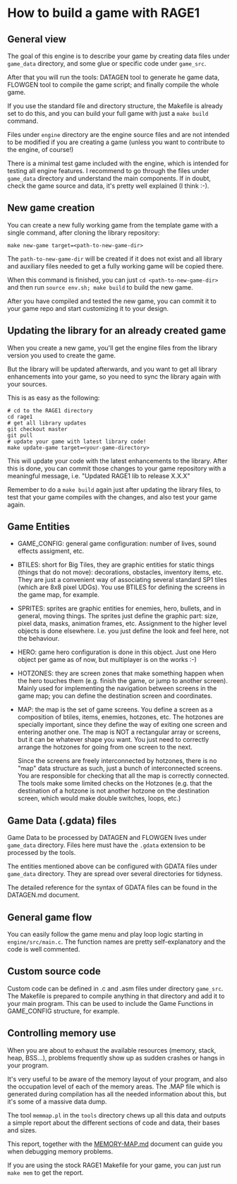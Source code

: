 # How to build a game with RAGE1

## General view

The goal of this engine is to describe your game by creating data files
under `game_data` directory, and some glue or specific code under
`game_src`.

After that you will run the tools: DATAGEN tool to generate he game data,
FLOWGEN tool to compile the game script; and finally compile the whole game.

If you use the standard file and directory structure, the Makefile is
already set to do this, and you can build your full game with just a `make
build` command.

Files under `engine` directory are the engine source files and are not
intended to be modified if you are creating a game (unless you want to
contribute to the engine, of course!)

There is a minimal test game included with the engine, which is intended for
testing all engine features.  I recommend to go through the files under
`game_data` directory and understand the main components.  If in doubt,
check the game source and data, it's pretty well explained (I think :-).

## New game creation

You can create a new fully working game from the template game with a single
command, after cloning the library repository:

```
make new-game target=<path-to-new-game-dir>
```

The `path-to-new-game-dir` will be created if it does not exist and all
library and auxiliary files needed to get a fully working game will be
copied there.

When this command is finished, you can just `cd <path-to-new-game-dir>` and
then run  `source env.sh; make build` to build the new game.

After you have compiled and tested the new game, you can commit it to your
game repo and start customizing it to your design.

## Updating the library for an already created game

When you create a new game, you'll get the engine files from the library
version you used to create the game.

But the library will be updated afterwards, and you want to get all library
enhancements into your game, so you need to sync the library again with your
sources.

This is as easy as the following:

```
# cd to the RAGE1 directory
cd rage1
# get all library updates
git checkout master
git pull
# update your game with latest library code!
make update-game target=<your-game-directory>
```

This will update your code with the latest enhancements to the library.
After this is done, you can commit those changes to your game repository
with a meaningful message, i.e. "Updated RAGE1 lib to release X.X.X"

Remember to do a `make build` again just after updating the library files,
to test that your game compiles with the changes, and also test your game
again.

## Game Entities

* GAME_CONFIG: general game configuration: number of lives, sound effects
  assigment, etc.

* BTILES: short for Big Tiles, they are graphic entities for static things
  (things that do not move): decorations, obstacles, inventory items, etc. 
  They are just a convenient way of associating several standard
  SP1 tiles (which are 8x8 pixel UDGs). You use BTILES for defining the
  screens in the game map, for example.

* SPRITES: sprites are graphic entities for enemies, hero, bullets, and in
  general, moving things.  The sprites just define the graphic part: size,
  pixel data, masks, animation frames, etc.  Assignment to the higher level
  objects is done elsewhere.  I.e.  you just define the look and feel here,
  not the behaviour.

* HERO: game hero configuration is done in this object.  Just one Hero
  object per game as of now, but multiplayer is on the works :-)

* HOTZONES: they are screen zones that make something happen when the hero
  touches them (e.g.  finish the game, or jump to another screen).  Mainly
  used for implementing the navigation between screens in the game map; you
  can define the destination screen and coordinates.

* MAP: the map is the set of game screens.  You define a screen as a
  composition of btiles, items, enemies, hotzones, etc.  The hotzones are
  specially important, since they define the way of exiting one screen and
  entering another one.  The map is NOT a rectangular array or screens, but
  it can be whatever shape you want.  You just need to correctly arrange the
  hotzones for going from one screen to the next.

  Since the screens are freely interconnected by hotzones, there is no "map"
  data structure as such,  just a bunch of interconnected screens.  You are
  responsible for checking that all the map is correctly connected.  The
  tools make some limited checks on the Hotzones (e.g.  that the destination
  of a hotzone is not another hotzone on the destination screen, which would
  make double switches, loops, etc.)

## Game Data (.gdata) files

Game Data to be processed by DATAGEN and FLOWGEN lives under `game_data`
directory.  Files here must have the `.gdata` extension to be processed by
the tools.

The entities mentioned above can be configured with GDATA files under
`game_data` directory.  They are spread over several directories for
tidyness.

The detailed reference for the syntax of GDATA files can be found in the
DATAGEN.md document.

## General game flow

You can easily follow the game menu and play loop logic starting in
`engine/src/main.c`.  The function names are pretty self-explanatory and the
code is well commented.

## Custom source code

Custom code can be defined in .c and .asm files under directory `game_src`. 
The Makefile is prepared to compile anything in that directory and add it to
your main program.  This can be used to include the Game Functions in
GAME_CONFIG structure, for example.

## Controlling memory use

When you are about to exhaust the available resources (memory, stack, heap,
BSS...), problems frequently show up as sudden crashes or hangs in your
program.

It's very useful to be aware of the memory layout of your program, and also
the occupation level of each of the memory areas.  The .MAP file which is
generated during compilation has all the needed information about this, but
it's some of a massive data dump.

The tool `memmap.pl` in the `tools` directory chews up all this data and
outputs a simple report about the different sections of code and data, their
bases and sizes.

This report, together with the [MEMORY-MAP.md](MEMORY-MAP.md) document can
guide you when debugging memory problems.

If you are using the stock RAGE1 Makefile for your game, you can just run
`make mem` to get the report.